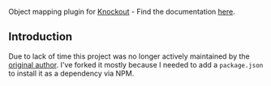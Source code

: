 Object mapping plugin for [Knockout](http://knockoutjs.com/) - Find the documentation [here](http://knockoutjs.com/documentation/plugins-mapping.html).

Introduction
---

Due to lack of time this project was no longer actively maintained by the [original author](https://github.com/SteveSanderson/knockout.mapping/fork). I've forked it mostly because I needed to add a `package.json` to install it as a dependency via NPM.
